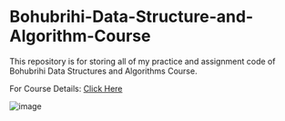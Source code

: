 # Bohubrihi-Data-Structure-and-Algorithm-Course
This repository is for storing all of my practice and assignment code of Bohubrihi Data Structures and Algorithms Course.

For Course Details: 
[Click Here](https://bohubrihi.com/courses/ds-algorithm)

![image](https://user-images.githubusercontent.com/68526199/140526277-e9ea54ce-06ff-4727-88ac-b96a9d0219c3.jpg)
